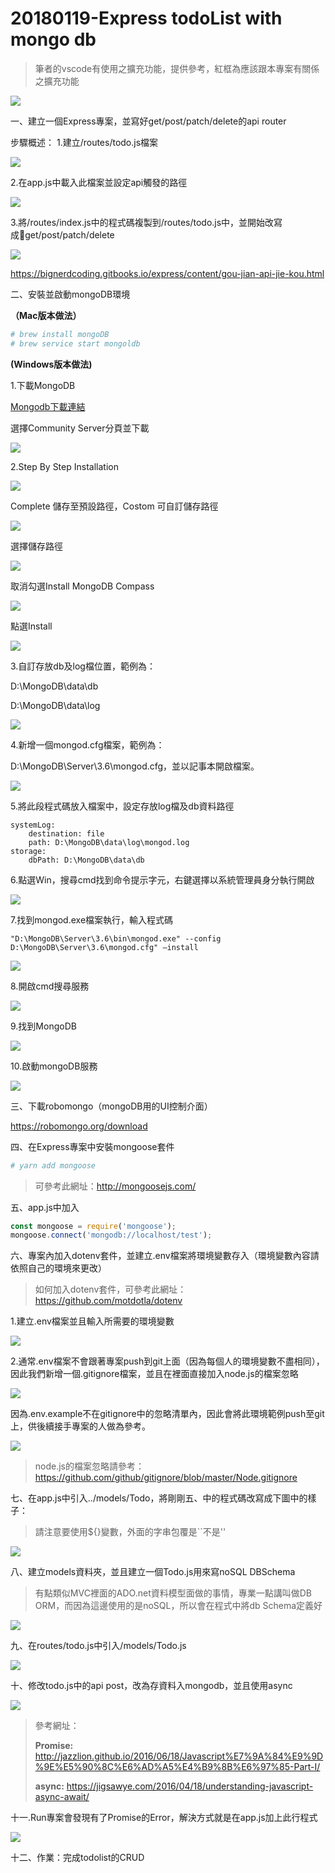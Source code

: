 # 20180119-Express todoList with mongo db
> 筆者的vscode有使用之擴充功能，提供參考，紅框為應該跟本專案有關係之擴充功能

![](/assets/extended-functionality_1.png)

一、建立一個Express專案，並寫好get/post/patch/delete的api router

步驟概述：
1.建立/routes/todo.js檔案

![](/assets/todolist_9.png)

2.在app.js中載入此檔案並設定api觸發的路徑

![](/assets/todolist_10.png)

3.將/routes/index.js中的程式碼複製到/routes/todo.js中，並開始改寫成get/post/patch/delete

![](/assets/todolist_11.png)

https://bignerdcoding.gitbooks.io/express/content/gou-jian-api-jie-kou.html

二、安裝並啟動mongoDB環境

**（Mac版本做法）**

```bash
# brew install mongoDB
# brew service start mongoldb
```

**(Windows版本做法)**

1.下載MongoDB

[Mongodb下載連結](https://www.mongodb.com/download-center#community)

選擇Community Server分頁並下載

![](/assets/mongodb-installation_1.png)

2.Step By Step Installation

![](/assets/mongodb-installation_2.png)

Complete 儲存至預設路徑，Costom 可自訂儲存路徑

![](/assets/mongodb-installation_3.png)

選擇儲存路徑

![](/assets/mongodb-installation_4.png)

取消勾選Install MongoDB Compass

![](/assets/mongodb-installation_5.png)

點選Install

![](/assets/mongodb-installation_6.png)

3.自訂存放db及log檔位置，範例為：

D:\MongoDB\data\db

D:\MongoDB\data\log

![](/assets/mongodb-installation_7.png)

4.新增一個mongod.cfg檔案，範例為：

D:\MongoDB\Server\3.6\mongod.cfg，並以記事本開啟檔案。

![](/assets/mongodb-installation_8.png)

5.將此段程式碼放入檔案中，設定存放log檔及db資料路徑

```
systemLog:
    destination: file
    path: D:\MongoDB\data\log\mongod.log
storage:
    dbPath: D:\MongoDB\data\db
```

6.點選Win，搜尋cmd找到命令提示字元，右鍵選擇以系統管理員身分執行開啟

![](/assets/mongodb-installation_9.png)

7.找到mongod.exe檔案執行，輸入程式碼
```
"D:\MongoDB\Server\3.6\bin\mongod.exe" --config D:\MongoDB\Server\3.6\mongod.cfg" –install
```

![](/assets/mongodb-installation_10.png)

8.開啟cmd搜尋服務

![](/assets/mongodb-installation_11.png)

9.找到MongoDB

![](/assets/mongodb-installation_12.png)

10.啟動mongoDB服務

![](/assets/mongodb-installation_13.png)

三、下載robomongo（mongoDB用的UI控制介面）

https://robomongo.org/download

四、在Express專案中安裝mongoose套件
```bash
# yarn add mongoose
```
> 可參考此網址：http://mongoosejs.com/

五、app.js中加入
```js
const mongoose = require('mongoose');
mongoose.connect('mongodb://localhost/test');
```

六、專案內加入dotenv套件，並建立.env檔案將環境變數存入（環境變數內容請依照自己的環境來更改）

> 如何加入dotenv套件，可參考此網址：https://github.com/motdotla/dotenv

1.建立.env檔案並且輸入所需要的環境變數

![](/assets/todolist_7.png)

2.通常.env檔案不會跟著專案push到git上面（因為每個人的環境變數不盡相同），因此我們新增一個.gitignore檔案，並且在裡面直接加入node.js的檔案忽略

![](/assets/todolist_8.png)

因為.env.example不在gitignore中的忽略清單內，因此會將此環境範例push至git上，供後續接手專案的人做為參考。

![](/assets/todolist_12.png)

> node.js的檔案忽略請參考：
https://github.com/github/gitignore/blob/master/Node.gitignore

七、在app.js中引入../models/Todo，將剛剛五、中的程式碼改寫成下圖中的樣子：

> 請注意要使用${}變數，外面的字串包覆是``不是''

![](/assets/todolist_1.png)

八、建立models資料夾，並且建立一個Todo.js用來寫noSQL DBSchema

> 有點類似MVC裡面的ADO.net資料模型面做的事情，專業一點講叫做DB ORM，而因為這邊使用的是noSQL，所以會在程式中將db Schema定義好

![](/assets/todolist_5.png)

九、在routes/todo.js中引入/models/Todo.js

![](/assets/todolist_6.png)

十、修改todo.js中的api post，改為存資料入mongodb，並且使用async

![](/assets/todolist_2.png)

> 參考網址：
>
> **Promise:** http://jazzlion.github.io/2016/06/18/Javascript%E7%9A%84%E9%9D%9E%E5%90%8C%E6%AD%A5%E4%B9%8B%E6%97%85-Part-I/
> 
> **async:** https://jigsawye.com/2016/04/18/understanding-javascript-async-await/

十一.Run專案會發現有了Promise的Error，解決方式就是在app.js加上此行程式

![](/assets/todolist_3.png)

十二、作業：完成todolist的CRUD
